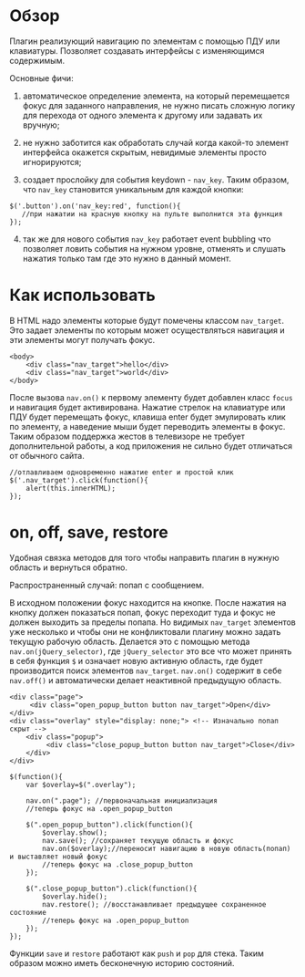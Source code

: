 # Обзор

Плагин реализующий навигацию по элементам с помощью ПДУ или клавиатуры. Позволяет создавать интерфейсы с изменяющимся содержимым.

Основные фичи:

1) автоматическое определение элемента, на который перемещается фокус для заданного направления, не нужно писать сложную логику для перехода от одного элемента к другому или задавать их вручную;

2) не нужно заботится как обработать случай когда какой-то элемент интерфейса окажется скрытым, невидимые элементы просто игнорируются;

3) создает прослойку для события keydown - `nav_key`. Таким образом, что `nav_key` становится уникальным для каждой кнопки:

```
$('.button').on('nav_key:red', function(){
   //при нажатии на красную кнопку на пульте выполнится эта функция
});
```

4) так же для нового события `nav_key` работает event bubbling что позволяет ловить события на нужном уровне, отменять и слушать нажатия только там где это нужно в данный момент.

# Как использовать

В HTML надо элементы которые будут помечены классом `nav_target`. Это задает элементы по которым может осуществляться навигация и эти элементы могут получать фокус.
```
<body>
    <div class="nav_target">hello</div>
    <div class="nav_target">world</div>
</body>
```
После вызова `nav.on()` к первому элементу будет добавлен класс `focus` и навигация будет активирована. Нажатие стрелок на клавиатуре или ПДУ будет перемещать фокус, клавиша enter будет эмулировать клик по элементу, а наведение мыши будет переводить элементы в фокус. Таким образом поддержка жестов в телевизоре не требует дополнительной работы, а код приложения не сильно будет отличаться от обычного сайта.
```
//отлавливаем одновременно нажатие enter и простой клик
$('.nav_target').click(function(){
    alert(this.innerHTML);
});
```
# on, off, save, restore
Удобная связка методов для того чтобы направить плагин в нужную область и вернуться обратно.

Распространенный случай: попап с сообщением.

В исходном положении фокус находится на кнопке. После нажатия на кнопку должен показаться попап, фокус переходит туда и фокус не должен выходить за пределы попапа. Но видимых `nav_target` элементов уже несколько и чтобы они не конфликтовали плагину можно задать текущую рабочую область. Делается это с помощью метода `nav.on(jQuery_selector)`, где `jQuery_selector` это все что может принять в себя функция `$` и означает новую активную область, где будет производится поиск элементов `nav_target`.  `nav.on()` содержит в себе `nav.off()` и автоматически делает неактивной предыдущую область.

```
<div class="page">
     <div class="open_popup_button button nav_target">Open</div>
</div>
<div class="overlay" style="display: none;"> <!-- Изначально попап скрыт -->
    <div class="popup">
         <div class="close_popup_button button nav_target">Close</div>
    </div>
</div>
```

```
$(function(){
    var $overlay=$(".overlay");

    nav.on(".page"); //первоначальная инициализация
    //теперь фокус на .open_popup_button

    $(".open_popup_button").click(function(){
        $overlay.show();
        nav.save(); //сохраняет текущую область и фокус
        nav.on($overlay);//переносит навигацию в новую область(попап) и выставляет новый фокус
        //теперь фокус на .close_popup_button
    });

    $(".close_popup_button").click(function(){
        $overlay.hide();
        nav.restore(); //восстанавливает предыдущее сохраненное состояние
        //теперь фокус на .open_popup_button
    });
});
```

Функции `save` и `restore` работают как `push` и `pop` для стека. Таким образом можно иметь бесконечную историю состояний.
